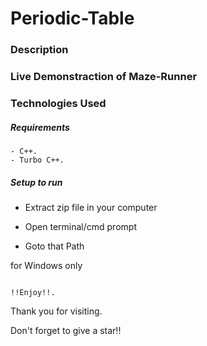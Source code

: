 # Periodic-Table

### Description

### Live Demonstraction of Maze-Runner


### Technologies Used

##### Requirements
```
- C++.
- Turbo C++.
```

##### Setup to run

+ Extract zip file in your computer

+ Open terminal/cmd prompt

+ Goto that Path

for Windows only
```

```
```
!!Enjoy!!.
```

Thank you for visiting.

Don't forget to give a star!!

